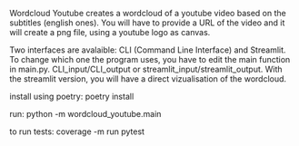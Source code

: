 Wordcloud Youtube creates a wordcloud of a youtube video based on the subtitles (english ones).
You will have to provide a URL of the video and it will create a png file, using a youtube logo as canvas.

Two interfaces are avalaible: CLI (Command Line Interface) and Streamlit. To change which one the program uses, you have to edit the main function in main.py. CLI_input/CLI_output or streamlit_input/streamlit_output.
With the streamlit version, you will have a direct vizualisation of the wordcloud.


install using poetry:
poetry install

run:
python -m wordcloud_youtube.main

to run tests:
coverage -m run pytest
